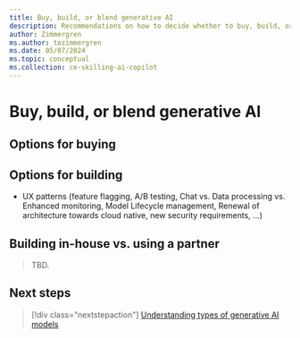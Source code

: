 ```yaml
---
title: Buy, build, or blend generative AI
description: Recommendations on how to decide whether to buy, build, or blend generative AI in your organization.
author: Zimmergren
ms.author: tozimmergren
ms.date: 05/07/2024
ms.topic: conceptual
ms.collection: ce-skilling-ai-copilot
---
```


# Buy, build, or blend generative AI

## Options for buying

## Options for building

- UX patterns (feature flagging, A/B testing, Chat vs. Data processing vs. Enhanced monitoring, Model Lifecycle management, Renewal of architecture towards cloud native, new security requirements, ...)

## Building in-house vs. using a partner

> TBD.

## Next steps

> [!div class="nextstepaction"]
> [Understanding types of generative AI models](./generative-ai-model-types.md)
